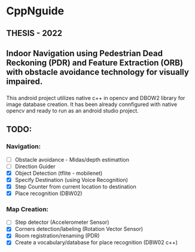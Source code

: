 # CppNguide
## THESIS - 2022
## Indoor Navigation using Pedestrian Dead Reckoning (PDR) and Feature Extraction (ORB) with obstacle avoidance technology for visually impaired. 
### 
This android project utilizes native c++ in opencv and DBOW2 library for image database creation.
It has been already connfigured with native opencv and ready to run as an android studio project.
## TODO:
### Navigation:
- [ ] Obstacle avoidance - Midas/depth estimattion
- [ ] Direction Guider
- [x] Object Detection (tflite - mobilenet)
- [x] Specify Destination (using Voice Recognition)
- [x] Step Counter from current location to destination
- [x] Place recognition (DBW02)
### Map Creation:
- [ ] Step detector (Accelerometer Sensor)
- [x] Corners detection/labeling (Rotation Vector Sensor)
- [x] Room registration/renaming (PDR)
- [x] Create a vocabulary/database for place recognition (DBW02 c++) 
##
##
